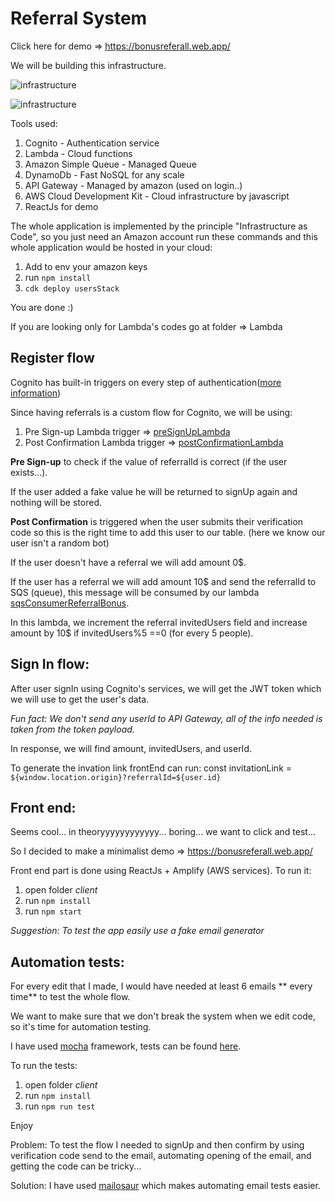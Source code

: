 

# Referral System

Click here for demo => https://bonusreferall.web.app/

We will be building this infrastructure.

![infrastructure](https://firebasestorage.googleapis.com/v0/b/bonusreferall.appspot.com/o/Amitree%20%287%29.png?alt=media&token=47e36421-827b-4375-916d-312d63b5416d)

![infrastructure](https://firebasestorage.googleapis.com/v0/b/bonusreferall.appspot.com/o/SignIn%20(1).png?alt=media&token=6aa90fa1-33a8-4bbc-b2cf-0a9e91b20825)

Tools used: 
1. Cognito - Authentication service
2. Lambda - Cloud functions
3. Amazon Simple Queue - Managed Queue
4. DynamoDb - Fast NoSQL for any scale
5. API Gateway - Managed by amazon (used on login..)
6. AWS Cloud Development Kit - Cloud infrastructure by javascript
7. ReactJs for demo

The whole application is implemented by the principle "Infrastructure as Code", so you just need an Amazon account run these commands and this whole application would be hosted in your cloud:

1. Add to env your amazon keys
2. run `npm install`  
3. `cdk deploy usersStack`

You are done :)

If you are looking only for Lambda's codes go at folder => Lambda

## Register flow

Cognito has built-in triggers on every step of authentication([more information](https://docs.aws.amazon.com/cognito/latest/developerguide/cognito-user-identity-pools-working-with-aws-lambda-triggers.html?icmpid=docs_cognito_console))

Since having referrals is a custom flow for Cognito, we will be using:

 1. Pre Sign-up Lambda trigger => [preSignUpLambda](https://github.com/reni1111/referralSystem-AWS/blob/master/lambda/preSignUpLambda/index.js)
 2. Post Confirmation Lambda trigger => [postConfirmationLambda](https://github.com/reni1111/referralSystem-AWS/blob/master/lambda/postConfirmationLambda/index.js)

**Pre Sign-up** to check if the value of referralId is correct (if the user exists...).

If the user added a fake value he will be returned to signUp again and nothing will be stored.

**Post Confirmation** is triggered when the user submits their verification code so this is the right time to add this user to our table. (here we know our user isn't a random bot)

If the user doesn't have a referral we will add amount 0$.

If the user has a referral we will add amount 10\$ and send the referralId to SQS (queue), this message will be consumed by our lambda [sqsConsumerReferralBonus](https://github.com/reni1111/referralSystem-AWS/blob/master/lambda/sqsConsumerReferralBonus/index.js).

In this lambda, we increment the referral invitedUsers field and increase amount by 10$ if invitedUsers%5 ==0 (for every 5 people). 


## Sign In flow:

After user signIn using Cognito's services, we will get the JWT token which we will use to get the user's data.

*Fun fact: We don't send any userId to API Gateway, all of the info needed is taken from the token payload.*

In response, we will find amount, invitedUsers, and userId.

To generate the invation link frontEnd can run:
    const  invitationLink = `${window.location.origin}?referralId=${user.id}`

## Front end:
Seems cool... in theoryyyyyyyyyyyy... boring... we want to click and test...

So I decided to make a minimalist demo =>  https://bonusreferall.web.app/

Front end part is done using ReactJs + Amplify (AWS services).
To run it:
1. open folder *client*
2. run `npm install`
3. run `npm start`

*Suggestion: To test the app easily use a fake email generator* 

## Automation tests:
For every edit that I made, I would have needed at least 6 emails ** every time** to test the whole flow.

We want to make sure that we don't break the system when we edit code, so it's time for automation testing.

I have used [mocha](https://www.npmjs.com/package/mocha) framework, tests can be found [here](https://github.com/reni1111/referralSystem-AWS/blob/master/client/test/Test.js).

To run the tests:
1. open folder *client*
2. run `npm install`
3. run `npm run test`

Enjoy

Problem:
To test the flow I needed to signUp and then confirm by using verification code send to the email, automating opening of the email, and getting the code can be tricky...

Solution:
I have used [mailosaur](https://mailosaur.com/) which makes automating email tests easier.
